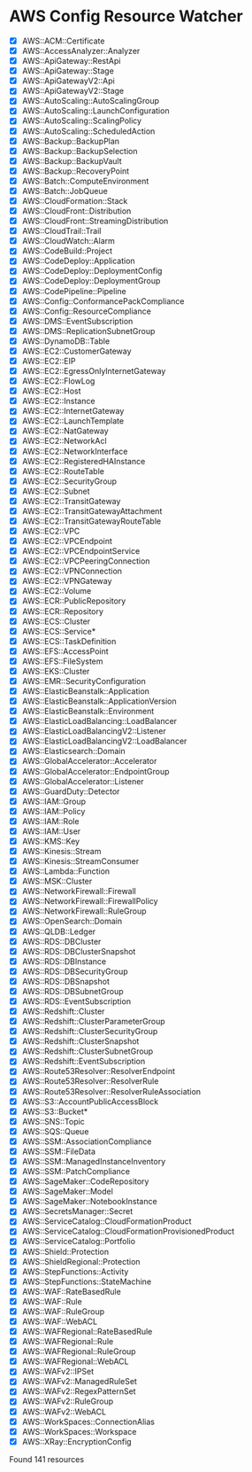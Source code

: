 # AWS Config Resource Watcher

- [x] AWS::ACM::Certificate
- [x] AWS::AccessAnalyzer::Analyzer
- [x] AWS::ApiGateway::RestApi
- [x] AWS::ApiGateway::Stage
- [x] AWS::ApiGatewayV2::Api
- [x] AWS::ApiGatewayV2::Stage
- [x] AWS::AutoScaling::AutoScalingGroup
- [x] AWS::AutoScaling::LaunchConfiguration
- [x] AWS::AutoScaling::ScalingPolicy
- [x] AWS::AutoScaling::ScheduledAction
- [x] AWS::Backup::BackupPlan
- [x] AWS::Backup::BackupSelection
- [x] AWS::Backup::BackupVault
- [x] AWS::Backup::RecoveryPoint
- [x] AWS::Batch::ComputeEnvironment
- [x] AWS::Batch::JobQueue
- [x] AWS::CloudFormation::Stack
- [x] AWS::CloudFront::Distribution
- [x] AWS::CloudFront::StreamingDistribution
- [x] AWS::CloudTrail::Trail
- [x] AWS::CloudWatch::Alarm
- [x] AWS::CodeBuild::Project
- [x] AWS::CodeDeploy::Application
- [x] AWS::CodeDeploy::DeploymentConfig
- [x] AWS::CodeDeploy::DeploymentGroup
- [x] AWS::CodePipeline::Pipeline
- [x] AWS::Config::ConformancePackCompliance
- [x] AWS::Config::ResourceCompliance
- [x] AWS::DMS::EventSubscription
- [x] AWS::DMS::ReplicationSubnetGroup
- [x] AWS::DynamoDB::Table
- [x] AWS::EC2::CustomerGateway
- [x] AWS::EC2::EIP
- [x] AWS::EC2::EgressOnlyInternetGateway
- [x] AWS::EC2::FlowLog
- [x] AWS::EC2::Host
- [x] AWS::EC2::Instance
- [x] AWS::EC2::InternetGateway
- [x] AWS::EC2::LaunchTemplate
- [x] AWS::EC2::NatGateway
- [x] AWS::EC2::NetworkAcl
- [x] AWS::EC2::NetworkInterface
- [x] AWS::EC2::RegisteredHAInstance
- [x] AWS::EC2::RouteTable
- [x] AWS::EC2::SecurityGroup
- [x] AWS::EC2::Subnet
- [x] AWS::EC2::TransitGateway
- [x] AWS::EC2::TransitGatewayAttachment
- [x] AWS::EC2::TransitGatewayRouteTable
- [x] AWS::EC2::VPC
- [x] AWS::EC2::VPCEndpoint
- [x] AWS::EC2::VPCEndpointService
- [x] AWS::EC2::VPCPeeringConnection
- [x] AWS::EC2::VPNConnection
- [x] AWS::EC2::VPNGateway
- [x] AWS::EC2::Volume
- [x] AWS::ECR::PublicRepository
- [x] AWS::ECR::Repository
- [x] AWS::ECS::Cluster
- [x] AWS::ECS::Service*
- [x] AWS::ECS::TaskDefinition
- [x] AWS::EFS::AccessPoint
- [x] AWS::EFS::FileSystem
- [x] AWS::EKS::Cluster
- [x] AWS::EMR::SecurityConfiguration
- [x] AWS::ElasticBeanstalk::Application
- [x] AWS::ElasticBeanstalk::ApplicationVersion
- [x] AWS::ElasticBeanstalk::Environment
- [x] AWS::ElasticLoadBalancing::LoadBalancer
- [x] AWS::ElasticLoadBalancingV2::Listener
- [x] AWS::ElasticLoadBalancingV2::LoadBalancer
- [x] AWS::Elasticsearch::Domain
- [x] AWS::GlobalAccelerator::Accelerator
- [x] AWS::GlobalAccelerator::EndpointGroup
- [x] AWS::GlobalAccelerator::Listener
- [x] AWS::GuardDuty::Detector
- [x] AWS::IAM::Group
- [x] AWS::IAM::Policy
- [x] AWS::IAM::Role
- [x] AWS::IAM::User
- [x] AWS::KMS::Key
- [x] AWS::Kinesis::Stream
- [x] AWS::Kinesis::StreamConsumer
- [x] AWS::Lambda::Function
- [x] AWS::MSK::Cluster
- [x] AWS::NetworkFirewall::Firewall
- [x] AWS::NetworkFirewall::FirewallPolicy
- [x] AWS::NetworkFirewall::RuleGroup
- [x] AWS::OpenSearch::Domain
- [x] AWS::QLDB::Ledger
- [x] AWS::RDS::DBCluster
- [x] AWS::RDS::DBClusterSnapshot
- [x] AWS::RDS::DBInstance
- [x] AWS::RDS::DBSecurityGroup
- [x] AWS::RDS::DBSnapshot
- [x] AWS::RDS::DBSubnetGroup
- [x] AWS::RDS::EventSubscription
- [x] AWS::Redshift::Cluster
- [x] AWS::Redshift::ClusterParameterGroup
- [x] AWS::Redshift::ClusterSecurityGroup
- [x] AWS::Redshift::ClusterSnapshot
- [x] AWS::Redshift::ClusterSubnetGroup
- [x] AWS::Redshift::EventSubscription
- [x] AWS::Route53Resolver::ResolverEndpoint
- [x] AWS::Route53Resolver::ResolverRule
- [x] AWS::Route53Resolver::ResolverRuleAssociation
- [x] AWS::S3::AccountPublicAccessBlock
- [x] AWS::S3::Bucket*
- [x] AWS::SNS::Topic
- [x] AWS::SQS::Queue
- [x] AWS::SSM::AssociationCompliance
- [x] AWS::SSM::FileData
- [x] AWS::SSM::ManagedInstanceInventory
- [x] AWS::SSM::PatchCompliance
- [x] AWS::SageMaker::CodeRepository
- [x] AWS::SageMaker::Model
- [x] AWS::SageMaker::NotebookInstance
- [x] AWS::SecretsManager::Secret
- [x] AWS::ServiceCatalog::CloudFormationProduct
- [x] AWS::ServiceCatalog::CloudFormationProvisionedProduct
- [x] AWS::ServiceCatalog::Portfolio
- [x] AWS::Shield::Protection
- [x] AWS::ShieldRegional::Protection
- [x] AWS::StepFunctions::Activity
- [x] AWS::StepFunctions::StateMachine
- [x] AWS::WAF::RateBasedRule
- [x] AWS::WAF::Rule
- [x] AWS::WAF::RuleGroup
- [x] AWS::WAF::WebACL
- [x] AWS::WAFRegional::RateBasedRule
- [x] AWS::WAFRegional::Rule
- [x] AWS::WAFRegional::RuleGroup
- [x] AWS::WAFRegional::WebACL
- [x] AWS::WAFv2::IPSet
- [x] AWS::WAFv2::ManagedRuleSet
- [x] AWS::WAFv2::RegexPatternSet
- [x] AWS::WAFv2::RuleGroup
- [x] AWS::WAFv2::WebACL
- [x] AWS::WorkSpaces::ConnectionAlias
- [x] AWS::WorkSpaces::Workspace
- [x] AWS::XRay::EncryptionConfig

Found 141 resources